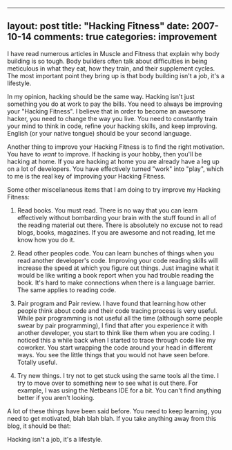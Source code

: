 
---
layout: post
title: "Hacking Fitness"
date: 2007-10-14
comments: true
categories: improvement
---


I have read numerous articles in Muscle and Fitness that explain why body building is so tough. Body builders often talk about difficulties in being meticulous in what they eat, how they train, and their supplement cycles. The most important point they bring up is that body building isn't a job, it's a lifestyle.

In my opinion, hacking should be the same way. Hacking isn't just something you do at work to pay the bills. You need to always be improving your "Hacking Fitness". I believe that in order to become an awesome hacker, you need to change the way you live. You need to constantly train your mind to think in code, refine your hacking skills, and keep improving. English (or your native tongue) should be your second language.

Another thing to improve your Hacking Fitness is to find the right motivation. You have to _want_ to improve. If hacking is your hobby, then you'll be hacking at home. If you are hacking at home you are already have a leg up on a lot of developers. You have effectively turned "work" into "play", which to me is the real key of improving your Hacking Fitness.

Some other miscellaneous items that I am doing to try improve my Hacking Fitness: 

1. Read books. You must read. There is no way that you can learn effectively without bombarding your brain with the stuff found in all of the reading material out there. There is absolutely no excuse not to read blogs, books, magazines. If you are awesome and not reading, let me know how you do it. 

2. Read other peoples code. You can learn bunches of things when you read another developer's code. Improving your code reading skills will increase the speed at which you figure out things. Just imagine what it would be like writing a book report when you had trouble reading the book. It's hard to make connections when there is a language barrier. The same applies to reading code. 

3. Pair program and Pair review. I have found that learning how other people think about code and their code tracing process is very useful. While pair programming is not useful all the time (although some people swear by pair programming), I find that after you experience it with another developer, you start to think like them when you are coding. I noticed this a while back when I started to trace through code like my coworker. You start wrapping the code around your head in different ways. You see the little things that you would not have seen before. Totally useful. 

4. Try new things. I try not to get stuck using the same tools all the time. I try to move over to something new to see what is out there. For example, I was using the Netbeans IDE for a bit. You can't find anything better if you aren't looking.

A lot of these things have been said before. You need to keep learning, you need to get motivated, blah blah blah. If you take anything away from this blog, it should be that:

Hacking isn't a job, it's a lifestyle.
